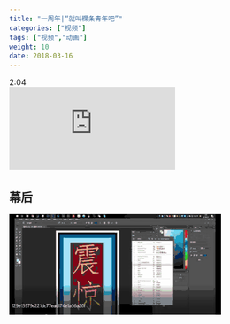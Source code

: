 ```yaml
---
title: "一周年|“就叫粿条青年吧”" 
categories: ["视频"]
tags: ["视频","动画"]
weight: 10
date: 2018-03-16
---
```


<link rel="stylesheet" type="text/css" href="../guestyle.css"> 
<tag>2:04</tag> <br/>
<iframe frameborder="0" width="auto" height="auto" src="https://v.qq.com/txp/iframe/player.html?vid=l06007hp5i6" allowFullScreen="true"></iframe>

## 幕后

![](../images/oneyear01.gif)